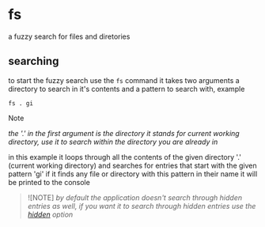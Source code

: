 # fs
a fuzzy search for files and diretories

## searching
to start the fuzzy search use the `fs` command it takes two arguments a directory to search in it's contents
and a pattern to search with, example

    fs . gi

> [!NOTE]
> *the '.' in the first argument is the directory it stands for current working directory, use it to search within the directory you are*
> *already in*

in this example it loops through all the contents of the given directory '.' (current working directory) and searches
for entries that start with the given pattern 'gi' if it finds any file or directory with this pattern in their name
it will be printed to the console

> ![NOTE]
> *by default the application doesn't search through hidden entries as well, if you want it to search through hidden entries*
> *use the [hidden](#hidden-option) option*